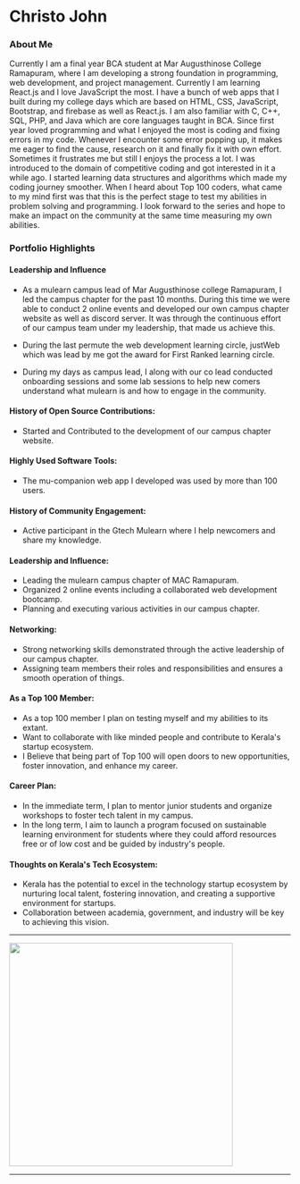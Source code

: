 # Christo John

### About Me

Currently I am a final year BCA student at Mar Augusthinose College Ramapuram, where I am developing a strong foundation in programming, web development, and project management. Currently I am learning React.js and I love JavaScript the most. I have a bunch of web apps that I built during my college days which are based on HTML, CSS, JavaScript, Bootstrap, and firebase as well as React.js. I am also familiar with C, C++, SQL, PHP, and Java which are core languages taught in BCA. Since first year Ioved programming and what I enjoyed the most is coding and fixing errors in my code. Whenever I encounter some error popping up, it makes me eager to find the cause, research on it and finally fix it with own effort. Sometimes it frustrates me but still I enjoys the process a lot. I was introduced to the domain of competitive coding and got interested in it a while ago. I started learning data structures and algorithms which made my coding journey smoother. When I heard about Top 100 coders, what came to my mind first was that this is the perfect stage to test my abilities in problem solving and programming. I look forward to the series and hope to make an impact on the community at the same time measuring my own abilities.

### Portfolio Highlights

#### Leadership and Influence

- As a mulearn campus lead of Mar Augusthinose college Ramapuram, I led the campus chapter for the past 10 months. During this time we were able to conduct 2 online events and developed our own campus chapter website as well as discord server. It was through the continuous effort of our campus team under my leadership, that made us achieve this.

- During the last permute the web development learning circle, justWeb which was lead by me got the award for First Ranked learning circle.

- During my days as campus lead, I along with our co lead conducted onboarding sessions and some lab sessions to help new comers understand what mulearn is and how to engage in the community.

#### History of Open Source Contributions:

- Started and Contributed to the development of our campus chapter website.

#### Highly Used Software Tools:

- The mu-companion web app I developed was used by more than 100 users.

#### History of Community Engagement:
- Active participant in the Gtech Mulearn where I help newcomers and share my knowledge.

#### Leadership and Influence:

- Leading the mulearn campus chapter of MAC Ramapuram.
- Organized 2 online events including a collaborated web development bootcamp.
- Planning and executing various activities in our campus chapter.

#### Networking:

- Strong networking skills demonstrated through the active leadership of our campus chapter.
- Assigning team members their roles and responsibilities and ensures a smooth operation of things.

#### As a Top 100 Member:

- As a top 100 member I plan on testing myself and my abilities to its extant.
- Want to collaborate with like minded people and contribute to Kerala's startup ecosystem.
- I Believe that being part of Top 100 will open doors to new opportunities, foster innovation, and enhance my career.

#### Career Plan:

- In the immediate term, I plan to mentor junior students and organize workshops to foster tech talent in my campus.
- In the long term, I aim to launch a program focused on sustainable learning environment for students where they could afford resources free or of low cost and be guided by industry's people.

#### Thoughts on Kerala's Tech Ecosystem:
- Kerala has the potential to excel in the technology startup ecosystem by nurturing local talent, fostering innovation, and creating a supportive environment for startups.
- Collaboration between academia, government, and industry will be key to achieving this vision.


---

<img
    src="https://mulearn.org/embed/rank/Christojohn-1@mulearn"
    width="400px">
</img>

---
